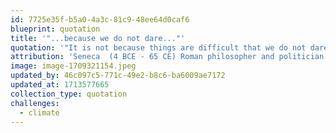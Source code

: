 ```yaml
---
id: 7725e35f-b5a0-4a3c-81c9-48ee64d0caf6
blueprint: quotation
title: '"...because we do not dare..."'
quotation: '"It is not because things are difficult that we do not dare, it is because we do not dare things are difficult."'
attribution: 'Seneca  (4 BCE - 65 CE) Roman philosopher and politician.'
image: image-1709321154.jpeg
updated_by: 46c097c5-771c-49e2-b8c6-ba6009ae7172
updated_at: 1713577665
collection_type: quotation
challenges:
  - climate
---
```

